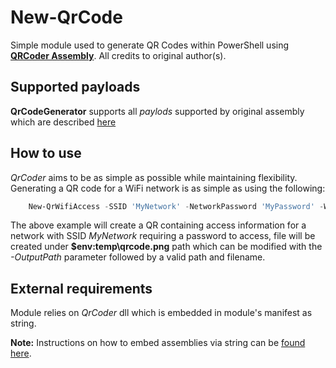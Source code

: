# New-QrCode

Simple module used to generate QR Codes within PowerShell using **[QRCoder Assembly](https://github.com/codebude/QRCoder/Wiki)**. All credits to original author(s). 

## Supported payloads

**QrCodeGenerator** supports all *paylods* supported by original assembly which are described [here](https://github.com/codebude/QRCoder/wiki/Advanced-usage---Payload-generators)

## How to use

*QrCoder* aims to be as simple as possible while maintaining flexibility. Generating a QR code for a WiFi network is as simple as using the following: 

```powershell
    New-QrWifiAccess -SSID 'MyNetwork' -NetworkPassword 'MyPassword' -Width 100
```

The above example will create a QR containing access information for a network with SSID *MyNetwork* requiring a password to access, file will be created under **$env:temp\qrcode.png** path which can be modified with the *-OutputPath* parameter followed by a valid path and filename.

## External requirements

Module relies on *QrCoder* dll which is embedded in module's manifest as string.

**Note:** Instructions on how to embed assemblies via string can be [found here](https://pscustomobject.github.io/powershell/howto/PowerShell-Add-Assembly/).
